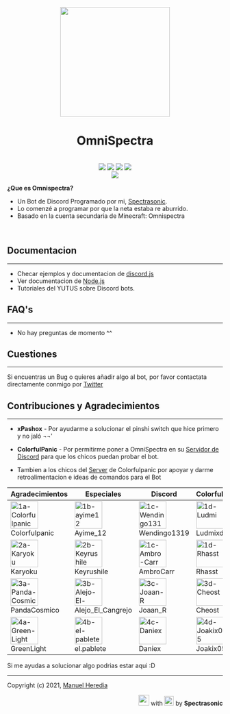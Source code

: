 <div align=center><img src="https://i.imgur.com/o66RnmL.png" width=256>
<br> <h1>OmniSpectra</h1></div>

<br>
<div align=center>
<img src='https://img.shields.io/badge/Version-1.14.0_alpha-13696F?style=for-the-badge&logo=csharp&logoColor=ffffff'>
<img src='https://img.shields.io/badge/Licence-MIT-orange?style=for-the-badge&logo=csharp&logoColor=ffffff'>
<img src='https://img.shields.io/badge/NODE.js-339933?style=for-the-badge&logo=Node.js&logoColor=ffffff'>
<img src='https://img.shields.io/badge/NPM-v6.14.8-CB3837?style=for-the-badge&logo=npm&logoColor='>

<br>
<a hfref='https://bit.ly/InviteOmnispectra'><img src='https://img.shields.io/badge/Bot-Invite-7289DA?style=for-the-badge&logo=Discord&logoColor=ffffff'></div>


**¿Que es Omnispectra?**

- Un Bot de Discord Programado por mi, [Spectrasonic][2].
- Lo comenzé a programar por que la neta estaba re aburrido.
- Basado en la cuenta secundaria de Minecraft: Omnispectra

<br>

## Documentacion

---

- Checar ejemplos y documentacion de [discord.js][1]
- Ver documentacion de [Node.js][3]
- Tutoriales del YUTUS sobre Discord bots.

## FAQ's

---

- No hay preguntas de momento ^^

## Cuestiones

---

Si encuentras un Bug o quieres añadir algo al bot, por favor contactata directamente conmigo por [Twitter][2]

## Contribuciones y Agradecimientos

---

- **xPashox** - Por ayudarme a solucionar el pinshi switch que hice primero y no jaló ¬¬\'

- **ColorfulPanic** - Por permitirme poner a OmniSpectra en su [Servidor de Discord][4] para que los chicos puedan probar el bot.
- Tambien a los chicos del [Server][4] de Colorfulpanic por apoyar y darme retroalimentacion e ideas de comandos para el Bot

| Agradecimientos                                                                                                          | Especiales                                                                                                                           | Discord                                                                                                               | ColorfulPanic                                                                                             |
| ------------------------------------------------------------------------------------------------------------------------ | ------------------------------------------------------------------------------------------------------------------------------------ | --------------------------------------------------------------------------------------------------------------------- | --------------------------------------------------------------------------------------------------------- |
| <img src="https://i.ibb.co/RhZgg5S/1a-Colorfulpanic.png" alt="1a-Colorfulpanic" border="0" width="64"><br> Colorfulpanic | <img src="https://i.ibb.co/4T9yLSF/1b-ayime12.png" alt="1b-ayime12" border="0" width="64"><br> Ayime_12                              | <img src="https://i.ibb.co/GP1j0Jz/1c-Wendingo1319.png" alt="1c-Wendingo1319" border="0" width="64"> <br>Wendingo1319 | <img src="https://i.ibb.co/80SN0MQ/1d-Ludmi.png" alt="1d-Ludmi" border="0" width="64"><br>Ludmixduwu      |
| <img src="https://i.ibb.co/V9tpvWz/2a-Karyoku.png" alt="2a-Karyoku" border="0" width="64"><br>Karyoku                    | <img src="https://i.ibb.co/Kj3sBd2/2b-Keyrushile.png" alt="2b-Keyrushile" border="0" width="64"><br> Keyrushile                      | <img src="https://i.ibb.co/3hCKPPd/1c-Ambro-Carr.png" alt="1c-Ambro-Carr" border="0" width="64"><br> AmbroCarr        | <img src="https://i.ibb.co/N95VDzJ/1d-Rhasst.png" alt="1d-Rhasst" border="0" width="64"><br> Rhasst       |
| <img src="https://i.ibb.co/Qv6Lb0X/3a-Panda-Cosmico.png" alt="3a-Panda-Cosmico" border="0" width="64"><br> PandaCosmico  | <img src="https://i.ibb.co/M6696Nj/3b-Alejo-El-Cangrejo.png" alt="3b-Alejo-El-Cangrejo" border="0" width="64"><br> Alejo_El_Cangrejo | <img src="https://i.ibb.co/9rDrshz/3c-Joaan-R.png" alt="3c-Joaan-R" border="0" width="64"><br> Joaan_R                | <img src="https://i.ibb.co/R9KHxPS/3d-Cheost.png" alt="3d-Cheost" border="0" width="64"><br> Cheost       |
| <img src="https://i.ibb.co/xSKX6Tt/4a-Green-Light.png" alt="4a-Green-Light" border="0"  width="64"/> <br>GreenLight      | <img src="https://i.ibb.co/Z6wy6Jt/4b-el-pablete.png" alt="4b-el-pablete" border="0" width="64"><br> el.pablete                      | <img src="https://i.ibb.co/tzZ1hZv/4c-Daniex.png" alt="4c-Daniex" border="0" width="64"><br> Daniex                   | <img src="https://i.ibb.co/DYNrfmj/4d-Joakix05.png" alt="4d-Joakix05" border="0" width="64"> <br>Joakix05 |

Si me ayudas a solucionar algo podrias estar aqui :D

---


Copyright (c) 2021, [Manuel Heredia][2]

<p align="right"> <img src="https://bitbucket.org/Spectrasonic/svg-rep/raw/d15712e817bc1a8643057ce99ea74df99894b530/SVG%20icons/dev.svg" width="25"> with <img src="https://bytebucket.org/Spectrasonic/svg-rep/raw/d15712e817bc1a8643057ce99ea74df99894b530/SVG%20icons/heart.svg" width="22"> by <b>Spectrasonic</b><p>

<!-- Links -->

[1]: https://discord.js.org/
[2]: https://twitter.com/spectrasonic117
[3]: https://nodejs.org/es/
[4]: https://discord.gg/QK42gDj
